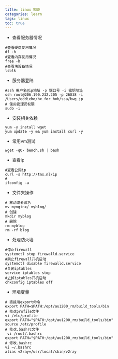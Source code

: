 ```yaml
---
title: linux 知识
categories: learn
tags: linux
toc: true
---
```

- 查看服务器情况

```shell
#查看硬盘使用情况
df -h
#查看内存使用情况
free -h
#查看块设备情况
lsblk
```

- 服务器登陆

```shell
#ssh 用户名@ip地址 -p 端口号 -i 密钥地址
ssh root@206.190.232.205 -p 26838 -i /Users/eddieho/hx_for_hob/ssa/bwg_jp
# 使用管理员权限
sudo -i
```

- 安装相关依赖

```shell
yum -y install wget
yum update -y && yum install curl -y
```

- 常用vm测试

```shell
wget -qO- bench.sh | bash
```

- 查看ip

```shell
#查看公网ip
curl -s http://tnx.nl/ip
#
ifconfig -a
```

- 文件夹操作

``` shell
# 移动或者改名
mv mynginx/ myblog/
# 创建
mkdir myblog
# 删除
rm myblog
rm -rf blog
```

- 处理防火墙

```shell
#停止firewall
systemctl stop firewalld.service
#禁止firewall开机启动
systemctl disable firewalld.service
#关闭iptables
service iptables stop
#去掉iptables开机启动
chkconfig iptables off
```

- 环境变量

```shell
# 直接用export命令
export PATH=$PATH:/opt/au1200_rm/build_tools/bin
# 修改profile文件
vi /etc/profile
export PATH="$PATH:/opt/au1200_rm/build_tools/bin"
source /etc/profile
# 修改.bashrc文件
 vi /root/.bashrc
export PATH="$PATH:/opt/au1200_rm/build_tools/bin"
# 修改.bashrc
vi ~/.bashrc
alias v2ray=/usr/local/sbin/v2ray
```
